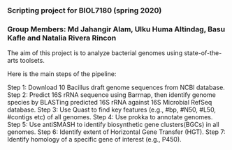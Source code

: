 ### Scripting project for BIOL7180 (spring 2020)
### Group Members: Md Jahangir Alam, Ulku Huma Altindag, Basu Kafle and Natalia Rivera Rincon

The aim of this project is to analyze bacterial genomes using state-of-the-arts toolsets.

Here is the main steps of the pipeline:

Step 1: Download 10 Bacillus draft genome sequences from NCBI database.
Step 2: Predict 16S rRNA sequence using Barrnap, then identify genome species by BLASTing predicted 16S rRNA against 16S Microbial RefSeq database.
Step 3: Use Quast to find key features (e.g., #bp, #N50, #L50, #contigs etc) of all genomes.
Step 4: Use prokka to annotate genomes.
Step 5: Use antiSMASH to identify biosynthetic gene clusters(BGCs) in all genomes.
Step 6: Identify extent of Horizontal Gene Transfer (HGT).
Step 7: Identify homology of a specific gene of interest (e.g., P450).
